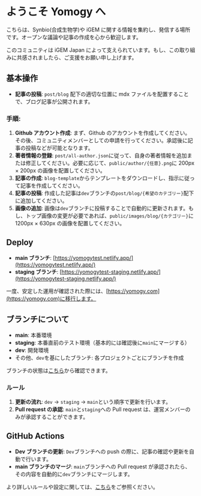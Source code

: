 # ようこそ Yomogy へ

こちらは、Synbio(合成生物学)や iGEM に関する情報を集約し、発信する場所です。オープンな議論や記事の作成を心から歓迎します。

このコミュニティは iGEM Japan によって支えられています。もし、この取り組みに共感されましたら、ご支援をお願い申し上げます。

## 基本操作

- **記事の投稿**: `post/blog` 配下の適切な位置に mdx ファイルを配置することで、ブログ記事が公開されます。

### 手順:

1. **Github アカウント作成**: まず、Github のアカウントを作成してください。その後、コミュニティメンバーとしての申請を行ってください。承認後に記事の投稿などが可能となります。
2. **著者情報の登録**: `post/all-author.json`に従って、自身の著者情報を追加または修正してください。必要に応じて、`public/author/{任意}.png`に 200px × 200px の画像を配置してください。
3. **記事の作成**: `blog-template`からテンプレートをダウンロードし、指示に従って記事を作成してください。
4. **記事の投稿**: 作成した記事は`dev`ブランチの`post/blog/{希望のカテゴリー}`配下に追加してください。
5. **画像の追加**: 画像は`dev`ブランチに投稿することで自動的に更新されます。もし、トップ画像の変更が必要であれば、`public/images/blog/{カテゴリー}`に 1200px × 630px の画像を配置してください。

## Deploy

- **main ブランチ**: [https://yomogytest.netlify.app/](https://yomogytest.netlify.app/)
- **staging ブランチ**: [https://yomogytest-staging.netlify.app/](https://yomogytest-staging.netlify.app/)

一度、安定した運用が確認された際には、[https://yomogy.com](https://yomogy.com)に移行します。

## ブランチについて

- **main**: 本番環境
- **staging**: 本番直前のテスト環境（基本的には確認後に`main`にマージする）
- **dev**: 開発環境
- その他、`dev`を基にしたブランチ: 各プロジェクトごとにブランチを作成

ブランチの状態は[こちら](https://github.com/yomogyhub/yomogy_test/network)から確認できます。

### ルール

1. **更新の流れ**: `dev` → `staging` → `main`という順序で更新を行います。
2. **Pull request の承認**: `main`と`staging`への Pull request は、運営メンバーのみが承認することができます。

## GitHub Actions

- **Dev ブランチの更新**: `Dev`ブランチへの push の際に、記事の確認や更新を自動で行います。
- **main ブランチのマージ**: `main`ブランチへの Pull request が承認されたら、その内容を自動的に`dev`ブランチにマージします。

より詳しいルールや設定に関しては、[こちら](https://docs.google.com/document/d/1FWIKMC0qhX1lNA9h32stjj3dL1AcozJRctZxywR8170/edit?usp=sharing)をご参照ください。
